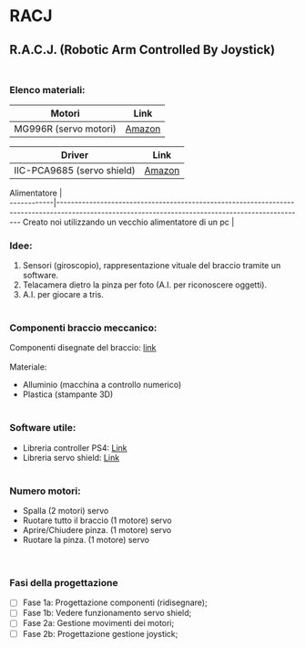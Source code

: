 # RACJ
## R.A.C.J. (Robotic Arm Controlled By Joystick)</br></br>



### Elenco materiali:



 Motori          | Link
---------------|--------------------------------------------------------------------------------------------------------------------------------------------------------------
 MG996R (servo motori)       | [Amazon](https://www.amazon.it/gp/product/B07DQJ1JXY/ref=ppx_yo_dt_b_asin_image_o02_s00?ie=UTF8&psc=1)



Driver        | Link
------------|--------------------------------------------------------------------------------------------------------------------------------------------------
IIC-PCA9685 (servo shield) | [Amazon](https://www.amazon.it/gp/product/B07RG9ZTMD/ref=ppx_yo_dt_b_asin_title_o04_s00?ie=UTF8&psc=1)



Alimentatore    |    
------------|--------------------------------------------------------------------------------------------------------------------------------------------------
Creato noi utilizzando un vecchio alimentatore di un pc |

### Idee:
1. Sensori (giroscopio), rappresentazione vituale del braccio tramite un software.
2. Telacamera dietro la pinza per foto (A.I. per riconoscere oggetti).
3. A.I. per giocare a tris.
</br></br>



### Componenti braccio meccanico:
Componenti disegnate del braccio: [link](https://drive.google.com/drive/folders/1HjEIjqocrRrQA5hRc8pm9diKWBKX8TIF?usp=sharing)</br></br>
Materiale:
- Alluminio (macchina a controllo numerico)
- Plastica (stampante 3D)
</br></br>



### Software utile:
- Libreria controller PS4: [Link](https://www.pygame.org/project/5129/7487)
- Libreria servo shield: [Link](https://learn.adafruit.com/16-channel-pwm-servo-driver?view=all)
</br></br>



### Numero motori:
- Spalla (2 motori)                                   servo
- Ruotare tutto il braccio (1 motore)                 servo
- Aprire/Chiudere pinza. (1 motore)                   servo
- Ruotare la pinza. (1 motore)                        servo
</br></br></br>



### Fasi della progettazione
- [ ] Fase 1a: Progettazione componenti (ridisegnare);
- [ ] Fase 1b: Vedere funzionamento servo shield;
- [ ] Fase 2a: Gestione movimenti dei motori;
- [ ] Fase 2b: Progettazione gestione joystick;
